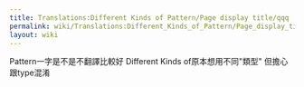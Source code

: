 ```yaml
---
title: Translations:Different Kinds of Pattern/Page display title/qqq
permalink: wiki/Translations:Different_Kinds_of_Pattern/Page_display_title/qqq/
layout: wiki
---
```


Pattern一字是不是不翻譯比較好 Different Kinds of原本想用不同"類型"
但擔心跟type混淆
